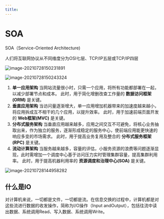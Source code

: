 ```yaml
---
title:
---
```

# SOA

SOA（Service-Oriented Architecture)

人们将互联网协议从不同维度分为OSI七层、TCP/IP五层或TCP/IP四层

![image-20210728150231891](每日一问0728(SOA).assets/image-20210728150231891.png)

![image-20210728150243324](每日一问0728(SOA).assets/image-20210728150243324.png)

1. **单一应用架构** 当网站流量很小时，只需一个应用，将所有功能都部署在一起，以减少部署节点和成本。 此时，用于简化增删改查工作量的 **数据访问框架(ORM)** 是关键。
2. **垂直应用架构** 当访问量逐渐增大，单一应用增加机器带来的加速度越来越小，将应用拆成互不相干的几个应用，以提升效率。 此时，用于加速前端页面开发的 **Web框架(MVC)** 是关键。
3. **分布式服务架构** 当垂直应用越来越多，应用之间交互不可避免，将核心业务抽取出来，作为独立的服务，逐渐形成稳定的服务中心，使前端应用能更快速的响应多变的市场需求。 此时，用于提高业务复用及整合的 **分布式服务框架(RPC)** 是关键。
4. **流动计算架构** 当服务越来越多，容量的评估，小服务资源的浪费等问题逐渐显现，此时需增加一个调度中心基于访问压力实时管理集群容量，提高集群利用率。 此时，用于提高机器利用率的 **资源调度和治理中心(SOA)** 是关键。

![image-20210728144958282](每日一问0728(SOA).assets/image-20210728144958282.png)

## 什么是IO

对计算机来说，一切都是文件，一切都是流。在信息交换的过程中，计算机都是对这些流进行数据的收发操作，简称为I/O操作（Input andOutput），包括往流中读出数据、系统调用Read、写入数据、系统调用Write。